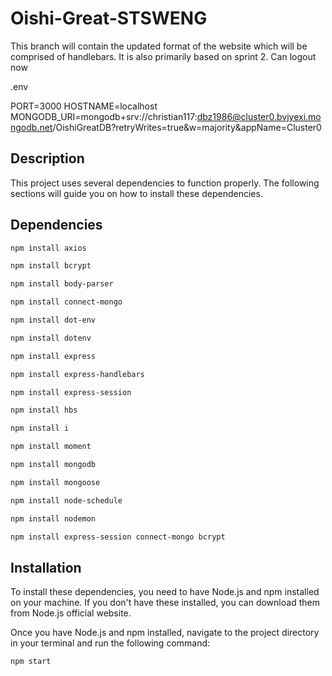 # Oishi-Great-STSWENG
This branch will contain the updated format of the website which will be comprised of handlebars. It is also primarily based on sprint 2. Can logout now

.env

PORT=3000
HOSTNAME=localhost
MONGODB_URI=mongodb+srv://christian117:dbz1986@cluster0.bvjyexi.mongodb.net/OishiGreatDB?retryWrites=true&w=majority&appName=Cluster0


## Description

This project uses several dependencies to function properly. The following sections will guide you on how to install these dependencies.

## Dependencies

```bash
npm install axios
```
```bash
npm install bcrypt
```
```bash
npm install body-parser
```

```bash
npm install connect-mongo
```

```bash
npm install dot-env
```

```bash
npm install dotenv
```


```bash
npm install express
```

```bash
npm install express-handlebars
```

```bash
npm install express-session
```

```bash
npm install hbs
```

```bash
npm install i
```

```bash
npm install moment
```

```bash
npm install mongodb
```

```bash
npm install mongoose
```

```bash
npm install node-schedule
```

```bash
npm install nodemon
```


```bash
npm install express-session connect-mongo bcrypt
```



## Installation

To install these dependencies, you need to have Node.js and npm installed on your machine. If you don't have these installed, you can download them from Node.js official website.

Once you have Node.js and npm installed, navigate to the project directory in your terminal and run the following command:

```bash
npm start
